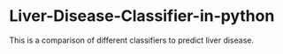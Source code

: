 # Liver-Disease-Classifier-in-python
This is a comparison of different classifiers to predict liver disease.
